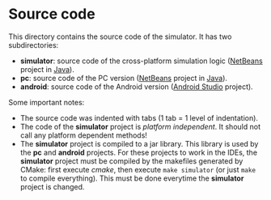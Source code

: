 Source code
===========

This directory contains the source code of the simulator.
It has two subdirectories:

* **simulator**: source code of the cross-platform simulation logic
  ([NetBeans][nb] project in [Java][java]).
* **pc**: source code of the PC version ([NetBeans][nb] project in [Java][java]).
* **android**: source code of the Android version ([Android Studio][as] project).

Some important notes:

* The source code was indented with tabs (1 tab = 1 level of indentation).
* The code of the **simulator** project is *platform independent*.
  It should not call any platform dependent methods!
* The **simulator** project is compiled to a jar library.
  This library is used by the **pc** and **android** projects.
  For these projects to work in the IDEs, the **simulator** project must be
  compiled by the makefiles generated by CMake: first execute *cmake*, then
  execute `make simulator` (or just `make` to compile everything).
  This must be done everytime the **simulator** project is changed.

[nb]: http://netbeans.org/ "NetBeans IDE"
[as]: http://developer.android.com/sdk/ "Download Android Studio and SDK Tools | Android Developers"
[java]: http://www.java.com/ "java.com: Java + You"

